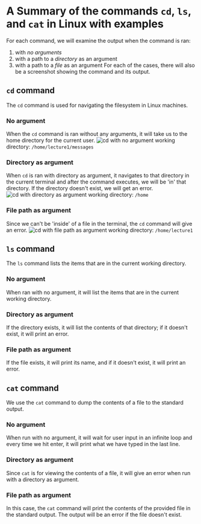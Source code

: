 # A Summary of the commands `cd`, `ls`, and `cat` in Linux with examples

For each command, we will examine the output when the command is ran:
1. with _no arguments_
2. with a path to a _directory_ as an argument
3. with a path to a _file_ as an argument
For each of the cases, there will also be a screenshot showing the command and its output.

## `cd` command
The `cd` command is used for navigating the filesystem in Linux machines.

### No argument
When the `cd` command is ran without any arguments, it will take us to the home directory for the current user. 
![cd with no argument]("./images/lab1/cd-1.png")
working directory: `/home/lecture1/messages`

### Directory as argument
When `cd` is ran with directory as argument, it navigates to that directory in the current terminal and after the command executes, we will be 'in' that directory. If the directory doesn't exist, we will get an error.
![cd with directory as argument]("./images/lab1/cd-2.png")
working directory: `/home`

### File path as argument
Since we can't be 'inside' of a file in the terminal, the `cd` command will give an error.
![cd with file path as argument]("./images/lab2/cd-3.png")
working directory: `/home/lecture1`

## `ls` command
The `ls` command lists the items that are in the current working directory.

### No argument
When ran with no argument, it will list the items that are in the current working directory.

### Directory as argument
If the directory exists, it will list the contents of that directory; if it doesn't exist, it will print an error.

### File path as argument
If the file exists, it will print its name, and if it doesn't exist, it will print an error.

## `cat` command
We use the `cat` command to dump the contents of a file to the standard output.

### No argument
When run with no argument, it will wait for user input in an infinite loop and every time we hit enter, it will print what we have typed in the last line.

### Directory as argument
Since `cat` is for viewing the contents of a file, it will give an error when run with a directory as argument.

### File path as argument
In this case, the `cat` command will print the contents of the provided file in the standard output. The output will be an error if the file doesn't exist.
